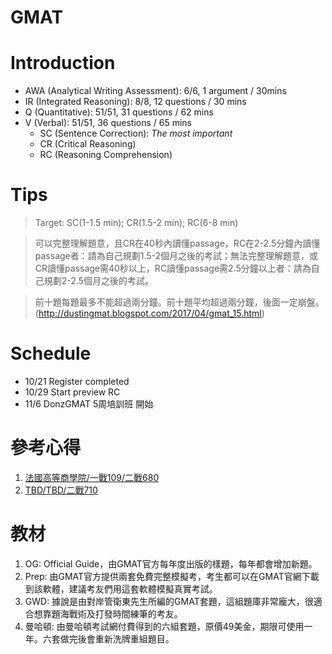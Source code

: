 # GMAT

# Introduction
 - AWA (Analytical Writing Assessment): 6/6, 1 argument / 30mins
 - IR (Integrated Reasoning): 8/8, 12 questions / 30 mins
 - Q (Quantitative): 51/51, 31 questions / 62 mins
 - V (Verbal): 51/51, 36 questions / 65 mins 
   - SC (Sentence Correction): *The most important*
   - CR (Critical Reasoning)
   - RC (Reasoning Comprehension)

# Tips

> Target: SC(1-1.5 min); CR(1.5-2 min); RC(6-8 min)

> 可以完整理解題意，且CR在40秒內讀懂passage，RC在2-2.5分鐘內讀懂passage者：請為自己規劃1.5-2個月之後的考試；無法完整理解題意，或CR讀懂passage需40秒以上，RC讀懂passage需2.5分鐘以上者：請為自己規劃2-2.5個月之後的考試。

> 前十題每題最多不能超過兩分鐘。前十題平均超過兩分鐘，後面一定崩盤。(http://dustingmat.blogspot.com/2017/04/gmat_15.html)

# Schedule
- 10/21 Register completed   
- 10/29 Start preview RC   
- 11/6  DonzGMAT 5周培訓班 開始   

# 參考心得
1. [法國高等商學院/一戰109/二戰680](https://tingtinghsiao.pixnet.net/blog/post/184860135)   
2. [TBD/TBD/二戰710](https://tzuyian.pixnet.net/blog/post/401295419-%EF%BC%A7%EF%BC%AD%EF%BC%A1%EF%BC%B4%E8%87%AA%E4%BF%AE%E5%BF%83%E5%BE%97%EF%BC%88%E7%B8%BD%EF%BC%97%EF%BC%91%EF%BC%90%EF%BC%B6%EF%BC%93%EF%BC%94%EF%BC%8F%EF%BC%B1%EF%BC%95%EF%BC%91)

# 教材
1. OG: Official Guide，由GMAT官方每年度出版的樣題，每年都會增加新題。   
2. Prep: 由GMAT官方提供兩套免費完整模擬考，考生都可以在GMAT官網下載到該軟體，建議考友們用這套軟體模擬真實考試。   
3. GWD: 據說是由對岸管衛東先生所編的GMAT套題，這組題庫非常龐大，很適合想靠題海戰術及打發時間練筆的考友。   
4. 曼哈頓: 由曼哈頓考試網付費得到的六組套題，原價49美金，期限可使用一年。六套做完後會重新洗牌重組題目。
